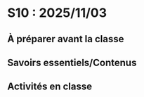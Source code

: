 # S10 : <!-- %: S10 -->2025/11/03<!-- %; -->

## À préparer avant la classe

## Savoirs essentiels/Contenus

## Activités en classe

